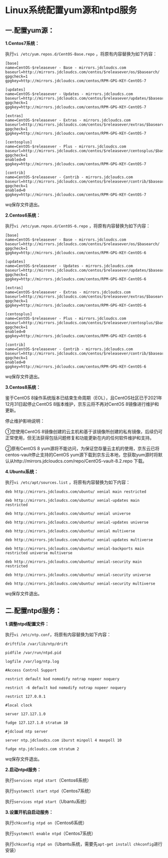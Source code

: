# Linux系统配置yum源和ntpd服务

## 一.配置yum源：

**1.Centos7系统：**

执行`vi /etc/yum.repos.d/CentOS-Base.repo`
，将原有内容替换为如下内容：

```
[base]
name=CentOS-$releasever - Base - mirrors.jdcloudcs.com
baseurl=http://mirrors.jdcloudcs.com/centos/$releasever/os/$basearch/
gpgcheck=1
gpgkey=http://mirrors.jdcloudcs.com/centos/RPM-GPG-KEY-CentOS-7

[updates]
name=CentOS-$releasever - Updates - mirrors.jdcloudcs.com
baseurl=http://mirrors.jdcloudcs.com/centos/$releasever/updates/$basearch/
gpgcheck=1
gpgkey=http://mirrors.jdcloudcs.com/centos/RPM-GPG-KEY-CentOS-7

[extras]
name=CentOS-$releasever - Extras - mirrors.jdcloudcs.com
baseurl=http://mirrors.jdcloudcs.com/centos/$releasever/extras/$basearch/
gpgcheck=1
gpgkey=http://mirrors.jdcloudcs.com/centos/RPM-GPG-KEY-CentOS-7

[centosplus]
name=CentOS-$releasever - Plus - mirrors.jdcloudcs.com
baseurl=http://mirrors.jdcloudcs.com/centos/$releasever/centosplus/$basearch/
gpgcheck=1
enabled=0
gpgkey=http://mirrors.jdcloudcs.com/centos/RPM-GPG-KEY-CentOS-7

[contrib]
name=CentOS-$releasever - Contrib - mirrors.jdcloudcs.com
baseurl=http://mirrors.jdcloudcs.com/centos/$releasever/contrib/$basearch/
gpgcheck=1
enabled=0
gpgkey=http://mirrors.jdcloudcs.com/centos/RPM-GPG-KEY-CentOS-7
```
wq保存文件退出。

**2.Centos6系统：**

执行`vi /etc/yum.repos.d/CentOS-6.repo`
，将原有内容替换为如下内容：
```
[base]
name=CentOS-$releasever - Base - mirrors.jdcloudcs.com
baseurl=http://mirrors.jdcloudcs.com/centos/$releasever/os/$basearch/
gpgcheck=1
gpgkey=http://mirrors.jdcloudcs.com/centos/RPM-GPG-KEY-CentOS-6

[updates]
name=CentOS-$releasever - Updates - mirrors.jdcloudcs.com
baseurl=http://mirrors.jdcloudcs.com/centos/$releasever/updates/$basearch/
gpgcheck=1
gpgkey=http://mirrors.jdcloudcs.com/centos/RPM-GPG-KEY-CentOS-6

[extras]
name=CentOS-$releasever - Extras - mirrors.jdcloudcs.com
baseurl=http://mirrors.jdcloudcs.com/centos/$releasever/extras/$basearch/
gpgcheck=1
gpgkey=http://mirrors.jdcloudcs.com/centos/RPM-GPG-KEY-CentOS-6

[centosplus]
name=CentOS-$releasever - Plus - mirrors.jdcloudcs.com
baseurl=http://mirrors.jdcloudcs.com/centos/$releasever/centosplus/$basearch/
gpgcheck=1
enabled=0
gpgkey=http://mirrors.jdcloudcs.com/centos/RPM-GPG-KEY-CentOS-6

[contrib]
name=CentOS-$releasever - Contrib - mirrors.jdcloudcs.com
baseurl=http://mirrors.jdcloudcs.com/centos/$releasever/contrib/$basearch/
gpgcheck=1
enabled=0
gpgkey=http://mirrors.jdcloudcs.com/centos/RPM-GPG-KEY-CentOS-6
```
wq保存文件退出。

**3.Centos8系统：**

鉴于CentOS 8操作系统版本已结束生命周期（EOL），且CentOS社区已于2021年12月31日起停止CentOS 8版本维护，京东云将不再对CentOS 8镜像进行维护和更新。

停止维护影响说明：

①您使用CentOS 8镜像创建的云主机和基于该镜像所创建的私有镜像，后续仍可正常使用，但无法获得包括问题修复和功能更新在内的任何软件维护和支持。

②原有CentOS 8 yum源将不能访问，为保证您存量云主机的使用，京东云已将centos-vault停止支持的CentOS yum源下载到京东云本地，您获取yum源时将默认从http://mirrors.jdcloudcs.com/repo/CentOS-vault-8.2.repo 下载。


**4.Ubuntu系统：**

执行`vi /etc/apt/sources.list`
，将原有内容替换为如下内容：
```
deb http://mirrors.jdcloudcs.com/ubuntu/ xenial main restricted

deb http://mirrors.jdcloudcs.com/ubuntu/ xenial-updates main restricted

deb http://mirrors.jdcloudcs.com/ubuntu/ xenial universe

deb http://mirrors.jdcloudcs.com/ubuntu/ xenial-updates universe

deb http://mirrors.jdcloudcs.com/ubuntu/ xenial multiverse

deb http://mirrors.jdcloudcs.com/ubuntu/ xenial-updates multiverse

deb http://mirrors.jdcloudcs.com/ubuntu/ xenial-backports main restricted universe multiverse

deb http://mirrors.jdcloudcs.com/ubuntu/ xenial-security main restricted

deb http://mirrors.jdcloudcs.com/ubuntu/ xenial-security universe

deb http://mirrors.jdcloudcs.com/ubuntu/ xenial-security multiverse
```
wq保存文件退出。

## 二.配置ntpd服务：

**1.调整ntpd配置文件：**

执行`vi /etc/ntp.conf`，将原有内容替换为如下内容：
```
driftfile /var/lib/ntp/drift

pidfile /var/run/ntpd.pid

logfile /var/log/ntp.log

#Access Control Support

restrict default kod nomodify notrap nopeer noquery

restrict -6 default kod nomodify notrap nopeer noquery

restrict 127.0.0.1

#local clock

server 127.127.1.0

fudge 127.127.1.0 stratum 10

#jdcloud ntp server

server ntp.jdcloudcs.com iburst minpoll 4 maxpoll 10

fudge ntp.jdcloudcs.com stratum 2

```

wq保存文件退出。

**2.启动ntpd服务：**

执行`services ntpd start`（Centos6系统）

执行`systemctl start ntpd`（Centos7系统）

执行`services ntpd start`（Ubantu系统）

**3.设置开机自启动服务：**

执行`chkconfig ntpd on`（Centos6系统）

执行`systemctl enable ntpd`（Centos7系统）

执行`chkconfig ntpd on`（Ubantu系统，需要先`apt-get install chkconfig`进行安装）
